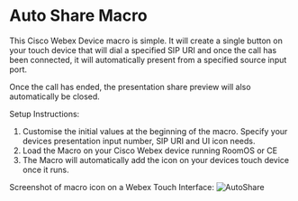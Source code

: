 # Auto Share Macro

This Cisco Webex Device macro is simple. It will create a single button on your touch device that will dial a specified SIP URI and once the call has been connected, it will automatically present from a specified source input port.

Once the call has ended, the presentation share preview will also automatically be closed.

Setup Instructions:

1. Customise the initial values at the beginning of the macro. Specify your devices presentation input number, SIP URI and UI icon needs.
2. Load the Macro on your Cisco Webex device running RoomOS or CE
3. The Macro will automatically add the icon on your devices touch device once it runs.

Screenshot of macro icon on a Webex Touch Interface:
![AutoShare](https://user-images.githubusercontent.com/21026209/136816656-96957943-e0a2-488d-8537-600e36550778.png)
